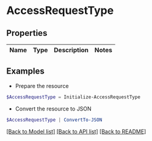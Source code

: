 # AccessRequestType
## Properties

Name | Type | Description | Notes
------------ | ------------- | ------------- | -------------

## Examples

- Prepare the resource
```powershell
$AccessRequestType = Initialize-AccessRequestType 
```

- Convert the resource to JSON
```powershell
$AccessRequestType | ConvertTo-JSON
```

[[Back to Model list]](../README.md#documentation-for-models) [[Back to API list]](../README.md#documentation-for-api-endpoints) [[Back to README]](../README.md)

